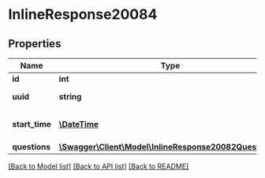 # InlineResponse20084

## Properties
Name | Type | Description | Notes
------------ | ------------- | ------------- | -------------
**id** | **int** | Webinar ID. | [optional] 
**uuid** | **string** | Webinar UUID. | [optional] 
**start_time** | [**\DateTime**](\DateTime.md) | The start time of the Webinar. | [optional] 
**questions** | [**\Swagger\Client\Model\InlineResponse20082Questions[]**](InlineResponse20082Questions.md) |  | [optional] 

[[Back to Model list]](../README.md#documentation-for-models) [[Back to API list]](../README.md#documentation-for-api-endpoints) [[Back to README]](../README.md)


